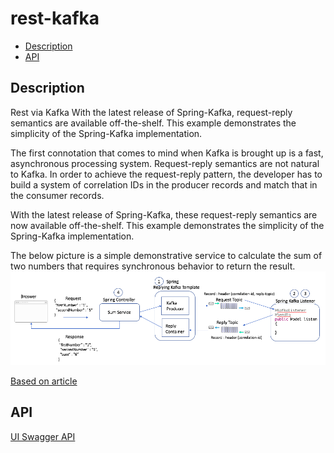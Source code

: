# rest-kafka

* [Description](#description)
* [API](#api)


## Description
Rest via Kafka
With the latest release of Spring-Kafka, request-reply semantics are available off-the-shelf. 
This example demonstrates the simplicity of the Spring-Kafka implementation.

The first connotation that comes to mind when Kafka is brought up is a fast, asynchronous processing system. 
Request-reply semantics are not natural to Kafka. In order to achieve the request-reply pattern, 
the developer has to build a system of correlation IDs in the producer records and match that in the consumer records.

With the latest release of Spring-Kafka, these request-reply semantics are now available off-the-shelf. 
This example demonstrates the simplicity of the Spring-Kafka implementation.

The below picture is a simple demonstrative service to calculate the sum of two numbers that requires synchronous behavior to return the result.
![kafka-rest](./KafkaRest.png)

[Based on article](https://dzone.com/articles/synchronous-kafka-using-spring-request-reply-1)

## API
[UI Swagger API](http://localhost:8080/swagger-ui/index.html)
